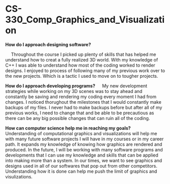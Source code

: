 # CS-330_Comp_Graphics_and_Visualization

**How do I approach designing software?**

&emsp; Throughout the course I picked up plenty of skills that has helped me understand how to creat a fully realized 3D world. With my knowledge of C++ I was able to understand how most of the coding worked to render designs. I enjoyed to process of following many of my previous work over to the new projects. Which is a tactic I used to move on to tougher projects. 

**How do I approach developing programs?**
&emsp; My new development strategies while working on my 3D scenes was to stay ahead and constantly be saving and rendering my coding every moment I had from changes. I noticed thorughout the milestones that I would constantly make backups of my files. I never had to make backups before but after all of my previous works, I need to change that and be able to be precautious as there can be any big possible changes that can ruin all of the coding. 

**How can computer science help me in reaching my goals?**
&emsp; Understanding of computational graphics and visualizations will help me with many future software projects I will have in my courses or in my career path. It expands my knowledge of knowing how graphics are rendered and produced. In the future, I will be working with many software programs and developments that I can use my knowledge and skills that can be applied into making more than a system. In our times, we want to see graphics and designs used in all of our softwares that pop out from other competitors. Understanding how it is done can help me push the limit of graphics and visulizations.

